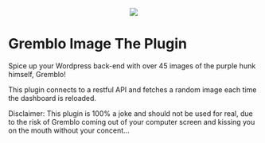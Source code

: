 ﻿<p align="center"><img src="https://i.kym-cdn.com/photos/images/masonry/001/267/048/7d9.jpg"></p>
 
 # Gremblo Image The Plugin

Spice up your Wordpress back-end with over 45 images of the purple hunk himself, Gremblo!

This plugin connects to a restful API and fetches a random image each time the dashboard is reloaded.

Disclaimer: This plugin is 100% a joke and should not be used for real, due to the risk of Gremblo coming out of your computer screen and kissing you on the mouth without your concent...

